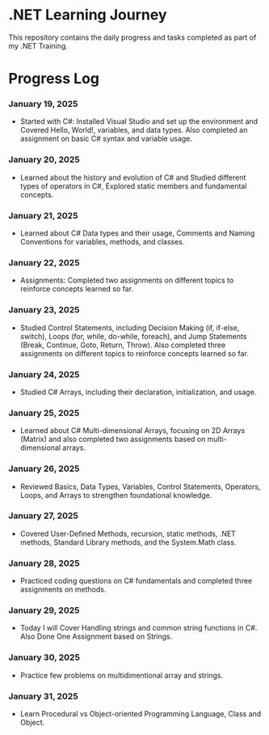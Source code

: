 # .NET Learning Journey
This repository contains the daily progress and tasks completed as part of my .NET Training.

# Progress Log
### January 19, 2025
- Started with C#: Installed Visual Studio and set up the environment and Covered Hello, World!, variables, and data types. Also completed an assignment on basic C# syntax and variable usage.
### January 20, 2025
- Learned about the history and evolution of C# and Studied different types of operators in C#, Explored static members and fundamental concepts.
### January 21, 2025
- Learned about C# Data types and their usage, Comments and Naming Conventions for variables, methods, and classes.
### January 22, 2025
- Assignments: Completed two assignments on different topics to reinforce concepts learned so far.
### January 23, 2025
- Studied Control Statements, including Decision Making (if, if-else, switch), Loops (for, while, do-while, foreach), and Jump Statements (Break, Continue, Goto, Return, Throw). Also completed three assignments on different topics to reinforce concepts learned so far.
### January 24, 2025
- Studied C# Arrays, including their declaration, initialization, and usage.
### January 25, 2025
- Learned about C# Multi-dimensional Arrays, focusing on 2D Arrays (Matrix) and also completed two assignments based on multi-dimensional arrays.
### January 26, 2025
- Reviewed Basics, Data Types, Variables, Control Statements, Operators, Loops, and Arrays to strengthen foundational knowledge.
### January 27, 2025
- Covered User-Defined Methods, recursion, static methods, .NET methods, Standard Library methods, and the System.Math class.
### January 28, 2025
- Practiced coding questions on C# fundamentals and completed three assignments on methods.
### January 29, 2025
- Today I will Cover Handling strings and common string functions in C#. Also Done One Assignment based on Strings.
### January 30, 2025
- Practice few problems on multidimentional array and strings.
### January 31, 2025
- Learn Procedural vs Object-oriented Programming Language, Class and Object.
